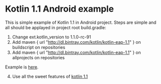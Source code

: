 # Kotlin 1.1 Android example

This is simple example of Kotlin 1.1 in Android project. Steps are simple and all should be applayed in project root build.gradle:

1. Change ext.kotlin_version to 1.1.0-rc-91
2. Add maven { url "http://dl.bintray.com/kotlin/kotlin-eap-1.1" } on buildscript on repositories
3. Add maven { url "http://dl.bintray.com/kotlin/kotlin-eap-1.1" } on allprojects on repositories

Example is [here](https://github.com/MarcinMoskala/kotlin-1.1-android-example/blob/master/build.gradle).

4. Use all the sweet features of [kotlin 1.1](https://blog.jetbrains.com/kotlin/2017/01/kotlin-1-1-whats-coming-in-the-standard-library/)
